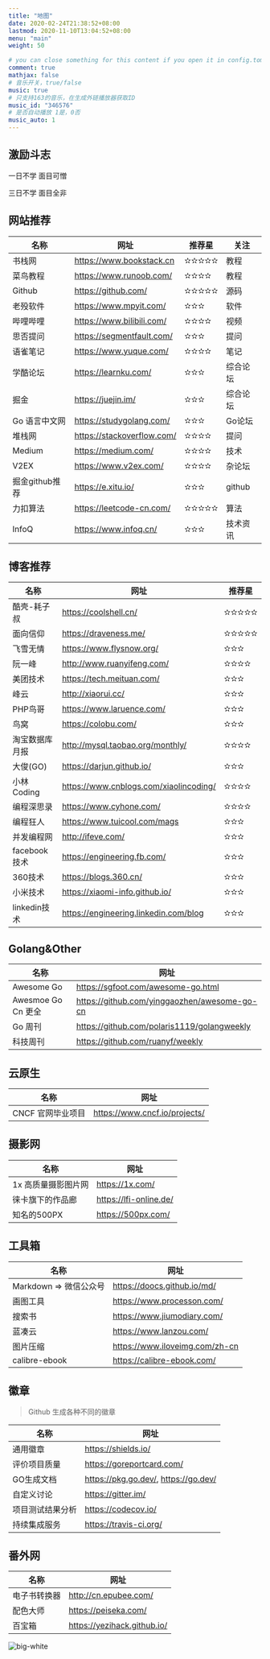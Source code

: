 ```yaml
---
title: "地图"
date: 2020-02-24T21:38:52+08:00
lastmod: 2020-11-10T13:04:52+08:00
menu: "main"
weight: 50

# you can close something for this content if you open it in config.toml.
comment: true
mathjax: false
# 音乐开关，true/false
music: true
# 只支持163的音乐，在生成外链播放器获取ID
music_id: "346576"
# 是否自动播放 1是，0否
music_auto: 1
---
```

## 激励斗志

一日不学 面目可憎

三日不学 面目全非

## 网站推荐

| 名称     | 网址                      | 推荐星 | 关注 |
| -------- | ------------------------- | ----------- | ----------- |
| 书栈网   | https://www.bookstack.cn  | ✫✫✫✫✫       | 教程  |
| 菜鸟教程 | https://www.runoob.com/   | ✫✫✫✫        | 教程      |
| Github   | https://github.com/       | ✫✫✫✫✫       | 源码   |
| 老殁软件 | https://www.mpyit.com/    | ✫✫✫         | 软件       |
| 哔哩哔哩 | https://www.bilibili.com/ | ✫✫✫✫        | 视频      |
|思否提问|https://segmentfault.com/|✫✫✫|提问|
|语雀笔记|https://www.yuque.com/|✫✫✫✫|笔记|
|学酷论坛|https://learnku.com/|✫✫✫|综合论坛|
|掘金|https://juejin.im/|✫✫✫|综合论坛|
|Go 语言中文网|https://studygolang.com/|✫✫✫|Go论坛|
|堆栈网|https://stackoverflow.com/|✫✫✫✫|提问|
|Medium|https://medium.com/|✫✫✫✫|技术|
|V2EX|https://www.v2ex.com/|✫✫✫✫|杂论坛|
|掘金github推荐|https://e.xitu.io/|✫✫✫|github|
|力扣算法|https://leetcode-cn.com/|✫✫✫✫✫|算法|
|InfoQ|https://www.infoq.cn/|✫✫✫|技术资讯|



## 博客推荐

| 名称           | 网址                                   | 推荐星 |
| -------------- | -------------------------------------- | ------ |
| 酷壳-耗子叔    | https://coolshell.cn/                  | ✫✫✫✫✫  |
| 面向信仰       | https://draveness.me/                  | ✫✫✫✫✫  |
| 飞雪无情       | https://www.flysnow.org/               | ✫✫✫    |
| 阮一峰         | http://www.ruanyifeng.com/             | ✫✫✫✫   |
| 美团技术       | https://tech.meituan.com/              | ✫✫✫    |
| 峰云           | http://xiaorui.cc/                     | ✫✫✫    |
| PHP鸟哥        | https://www.laruence.com/              | ✫✫✫    |
| 鸟窝           | https://colobu.com/                    | ✫✫✫    |
| 淘宝数据库月报 | http://mysql.taobao.org/monthly/       | ✫✫✫✫   |
| 大俊(GO)       | https://darjun.github.io/              | ✫✫✫    |
| 小林Coding     | https://www.cnblogs.com/xiaolincoding/ | ✫✫✫✫   |
| 编程深思录     | https://www.cyhone.com/                | ✫✫✫✫   |
| 编程狂人       | https://www.tuicool.com/mags           | ✫✫✫    |
| 并发编程网     | http://ifeve.com/                      | ✫✫✫    |
| facebook技术   | https://engineering.fb.com/            | ✫✫✫    |
| 360技术        | https://blogs.360.cn/                  | ✫✫✫    |
| 小米技术       | https://xiaomi-info.github.io/         | ✫✫✫    |
| linkedin技术   | https://engineering.linkedin.com/blog  | ✫✫✫    |

## Golang&Other

| 名称                | 网址                   |
| ------------------- | ---------------------- |
| Awesome Go | https://sgfoot.com/awesome-go.html   |
| Awesmoe Go Cn 更全 | https://github.com/yinggaozhen/awesome-go-cn |
| Go 周刊| https://github.com/polaris1119/golangweekly | 
| 科技周刊| https://github.com/ruanyf/weekly | 

## 云原生
| 名称                | 网址                   |
| ------------------- | ---------------------- |
| CNCF 官网毕业项目 | https://www.cncf.io/projects/   |



## 摄影网

| 名称                | 网址                   |
| ------------------- | ---------------------- |
| 1x 高质量摄影图片网 | https://1x.com/        |
| 徕卡旗下的作品廊    | https://lfi-online.de/ |
| 知名的500PX         | https://500px.com/     |

## 工具箱

| 名称 | 网址 |
| -------- | -------------------- |
|Markdown => 微信公众号|https://doocs.github.io/md/|
|画图工具|https://www.processon.com/|
|搜索书|https://www.jiumodiary.com/|
|蓝凑云|https://www.lanzou.com/|
|图片压缩|https://www.iloveimg.com/zh-cn|
|calibre-ebook|https://calibre-ebook.com/|

## 徽章

> Github 生成各种不同的徽章

| 名称 | 网址 |
| -------- | -------------------- |
|通用徽章|https://shields.io/|
|评价项目质量|https://goreportcard.com/|
|GO生成文档| https://pkg.go.dev/, https://go.dev/|
|自定义讨论|https://gitter.im/|
|项目测试结果分析| https://codecov.io/|
|持续集成服务|https://travis-ci.org/|

## 番外网

| 名称 | 网址 |
| -------- | -------------------- |
|电子书转换器|http://cn.epubee.com/|
| 配色大师 | https://peiseka.com/ |
| 百宝箱 | https://yezihack.github.io/ |

![big-white](https://img.sgfoot.com/b/20210122112114.png?imageslim)